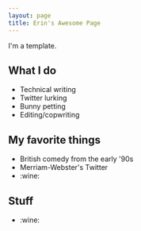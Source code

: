 ```yaml
---
layout: page
title: Erin's Awesome Page
---
```

I'm a template.

## What I do
- Technical writing
- Twitter lurking
- Bunny petting
- Editing/copwriting

## My favorite things
- British comedy from the early '90s
- Merriam-Webster's Twitter
- :wine:

## Stuff
- :wine: